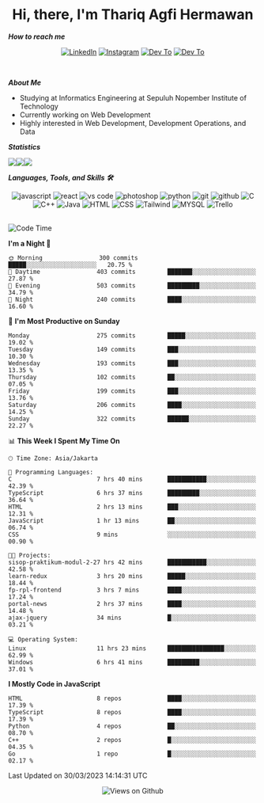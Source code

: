<div align="center">
  <h1>Hi, there, I'm Thariq Agfi Hermawan</h1>
</div>


***How to reach me***
<p align='center'>
   <a href="https://www.linkedin.com/in/thariqagfihermawan" target="_blank"><img src="https://img.shields.io/badge/LinkedIn-0077B5?style=for-the-badge&logo=linkedin&logoColor=white" alt="LinkedIn"></a>
   <a href="https://www.instagram.com/thoriqagfi" target="_blank"><img src="https://img.shields.io/badge/Instagram-E4405F?style=for-the-badge&logo=instagram&logoColor=white" alt="Instagram"></a>
   <a href="https://medium.com/@thoriq.aghfi60" target="_blank"><img src="https://img.shields.io/badge/Medium-12100E?style=for-the-badge&logo=medium&logoColor=white" alt="Dev To"></a>
   <a href="https://linktr.ee/thoriqagfi" target="_blank"><img src="https://img.shields.io/badge/linktree-1de9b6?style=for-the-badge&logo=linktree&logoColor=white" alt="Dev To"></a>
</p>

<br>

***About Me***
- Studying at Informatics Engineering at Sepuluh Nopember Institute of Technology
- Currently working on Web Development
- Highly interested in Web Development, Development Operations, and Data

***Statistics***

<!-- [![GitHub Streak](http://github-readme-streak-stats.herokuapp.com?user=thoriqagfi&theme=dark)](https://git.io/streak-stats) -->

<div align="center">
  <div style="display: flex;">
    <img src="http://github-readme-streak-stats.herokuapp.com?user=thoriqagfi&theme=chartreuse-dark"/>
    <img src="https://github-readme-stats.vercel.app/api/top-langs/?username=thoriqagfi&layout=compact&&theme=chartreuse-dark&langs_count=8)](https://github.com/thoriqagfi"/>
    <img src="https://github-readme-stats.vercel.app/api?username=thoriqagfi&show_icons=true&theme=chartreuse-dark"/>
  </div>
</div>

<!-- [![Top Langs](https://github-readme-stats.vercel.app/api/top-langs/?username=thoriqagfi&layout=compact&&theme=chartreuse-dark&langs_count=8)](https://github.com/thoriqagfi)
< ![Agfi's GitHub stats](https://github-readme-stats.vercel.app/api?username=thoriqagfi&show_icons=true&theme=chartreuse-dark) -->

***Languages, Tools, and Skills 🛠***

  <div align="center">
    <img src="https://img.shields.io/badge/JavaScript-F7DF1E?style=for-the-badge&logo=javascript&logoColor=black" alt="javascript" />
    <img src="https://img.shields.io/badge/React-61DAFB?style=for-the-badge&logo=react&logoColor=black" alt="react" />
    <img src="https://img.shields.io/badge/vs%20code-007ACC?style=for-the-badge&logo=visual%20studio%20code&logoColor=white" alt="vs code" />
    <img src="https://img.shields.io/badge/adobe%20photoshop-31A8FF?style=for-the-badge&logo=adobe%20photoshop&logoColor=white" alt="photoshop" />
    <img src="https://img.shields.io/badge/python-3776AB?style=for-the-badge&logo=python&logoColor=white" alt="python" />
    <img src="https://img.shields.io/badge/Git-F05032?style=for-the-badge&logo=git&logoColor=white" alt="git" />
    <img src="https://img.shields.io/badge/GitHub-100000?style=for-the-badge&logo=github&logoColor=white" alt="github" />
    <img src="https://img.shields.io/badge/c-%2300599C.svg?style=for-the-badge&logo=c&logoColor=white" alt="C" />
    <img src="https://img.shields.io/badge/c++-%2300599C.svg?style=for-the-badge&logo=c%2B%2B&logoColor=white" alt="C++" />
    <img src="https://img.shields.io/badge/Java-ED8B00?style=for-the-badge&logo=java&logoColor=white" alt="Java"/>
    <img src="https://img.shields.io/badge/HTML5-E34F26?style=for-the-badge&logo=html5&logoColor=white" alt="HTML" />
    <img src="https://img.shields.io/badge/CSS-239120?&style=for-the-badge&logo=css3&logoColor=white" alt ="CSS" />
    <img src="https://img.shields.io/badge/tailwindcss-%2338B2AC.svg?style=for-the-badge&logo=tailwind-css&logoColor=white" alt="Tailwind" />
    <img src="https://img.shields.io/badge/MySQL-00000F?style=for-the-badge&logo=mysql&logoColor=white" alt="MYSQL" />
    <img src="https://img.shields.io/badge/Trello-%23026AA7.svg?style=for-the-badge&logo=Trello&logoColor=white" alt="Trello" />
  </div><br>

<!--START_SECTION:waka-->
![Code Time](http://img.shields.io/badge/Code%20Time-250%20hrs%2051%20mins-blue)

**I'm a Night 🦉** 

```text
🌞 Morning                300 commits         █████░░░░░░░░░░░░░░░░░░░░   20.75 % 
🌆 Daytime                403 commits         ███████░░░░░░░░░░░░░░░░░░   27.87 % 
🌃 Evening                503 commits         █████████░░░░░░░░░░░░░░░░   34.79 % 
🌙 Night                  240 commits         ████░░░░░░░░░░░░░░░░░░░░░   16.60 % 
```
📅 **I'm Most Productive on Sunday** 

```text
Monday                   275 commits         █████░░░░░░░░░░░░░░░░░░░░   19.02 % 
Tuesday                  149 commits         ███░░░░░░░░░░░░░░░░░░░░░░   10.30 % 
Wednesday                193 commits         ███░░░░░░░░░░░░░░░░░░░░░░   13.35 % 
Thursday                 102 commits         ██░░░░░░░░░░░░░░░░░░░░░░░   07.05 % 
Friday                   199 commits         ███░░░░░░░░░░░░░░░░░░░░░░   13.76 % 
Saturday                 206 commits         ████░░░░░░░░░░░░░░░░░░░░░   14.25 % 
Sunday                   322 commits         ██████░░░░░░░░░░░░░░░░░░░   22.27 % 
```


📊 **This Week I Spent My Time On** 

```text
🕑︎ Time Zone: Asia/Jakarta

💬 Programming Languages: 
C                        7 hrs 40 mins       ███████████░░░░░░░░░░░░░░   42.39 % 
TypeScript               6 hrs 37 mins       █████████░░░░░░░░░░░░░░░░   36.64 % 
HTML                     2 hrs 13 mins       ███░░░░░░░░░░░░░░░░░░░░░░   12.31 % 
JavaScript               1 hr 13 mins        ██░░░░░░░░░░░░░░░░░░░░░░░   06.74 % 
CSS                      9 mins              ░░░░░░░░░░░░░░░░░░░░░░░░░   00.90 % 

🐱‍💻 Projects: 
sisop-praktikum-modul-2-27 hrs 42 mins       ███████████░░░░░░░░░░░░░░   42.58 % 
learn-redux              3 hrs 20 mins       █████░░░░░░░░░░░░░░░░░░░░   18.44 % 
fp-rpl-frontend          3 hrs 7 mins        ████░░░░░░░░░░░░░░░░░░░░░   17.24 % 
portal-news              2 hrs 37 mins       ████░░░░░░░░░░░░░░░░░░░░░   14.48 % 
ajax-jquery              34 mins             █░░░░░░░░░░░░░░░░░░░░░░░░   03.21 % 

💻 Operating System: 
Linux                    11 hrs 23 mins      ████████████████░░░░░░░░░   62.99 % 
Windows                  6 hrs 41 mins       █████████░░░░░░░░░░░░░░░░   37.01 % 
```

**I Mostly Code in JavaScript** 

```text
HTML                     8 repos             ████░░░░░░░░░░░░░░░░░░░░░   17.39 % 
TypeScript               8 repos             ████░░░░░░░░░░░░░░░░░░░░░   17.39 % 
Python                   4 repos             ██░░░░░░░░░░░░░░░░░░░░░░░   08.70 % 
C++                      2 repos             █░░░░░░░░░░░░░░░░░░░░░░░░   04.35 % 
Go                       1 repo              █░░░░░░░░░░░░░░░░░░░░░░░░   02.17 % 
```




 Last Updated on 30/03/2023 14:14:31 UTC
<!--END_SECTION:waka-->

<div align="center">
<img src="https://komarev.com/ghpvc/?username=thoriqagfi&color=blue" alt="Views on Github" />
</div>